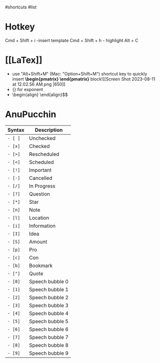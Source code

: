 #shortcuts #list
# Hotkey
Cmd + Shift + i -insert template
Cmd + Shift + h - highlight
Alt + C 
# [[LaTex]] 
- use "Alt+Shift+M" (Mac: "Option+Shift+M") shortcut key to quickly insert **\begin{pmatrix} \end{pmatrix}** block![[Screen Shot 2023-08-11 at 12.02.56 AM.png |650]]
- {} for exponent
- \begin{align} \end{align}$$
# AnuPucchin
|Syntax|Description|
|---|---|
|`- [ ]`|Unchecked|
|`- [x]`|Checked|
|`- [>]`|Rescheduled|
|`- [<]`|Scheduled|
|`- [!]`|Important|
|`- [-]`|Cancelled|
|`- [/]`|In Progress|
|`- [?]`|Question|
|`- [*]`|Star|
|`- [n]`|Note|
|`- [l]`|Location|
|`- [i]`|Information|
|`- [I]`|Idea|
|`- [S]`|Amount|
|`- [p]`|Pro|
|`- [c]`|Con|
|`- [b]`|Bookmark|
|`- ["]`|Quote|
|`- [0]`|Speech bubble 0|
|`- [1]`|Speech bubble 1|
|`- [2]`|Speech bubble 2|
|`- [3]`|Speech bubble 3|
|`- [4]`|Speech bubble 4|
|`- [5]`|Speech bubble 5|
|`- [6]`|Speech bubble 6|
|`- [7]`|Speech bubble 7|
|`- [8]`|Speech bubble 8|
|`- [9]`|Speech bubble 9|

### [](https://github.com/AnubisNekhet/AnuPpuccin#colorful-frames)